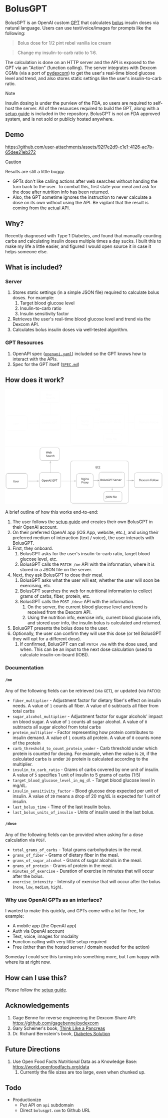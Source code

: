 # BolusGPT

BolusGPT is an OpenAI custom [GPT](https://openai.com/index/introducing-gpts/) that calculates [bolus](https://en.wikipedia.org/wiki/Bolus_(medicine)) insulin doses via natural language. Users can use text/voice/images for prompts like the following:

> Bolus dose for 1/2 pint rebel vanilla ice cream

> Change my insulin-to-carb ratio to 1:6.

The calculation is done on an HTTP server and the API is exposed to the GPT via an "Action" (function calling). The server integrates with Dexcom CGMs (via a port of [pydexcom](https://github.com/gagebenne/pydexcom/)) to get the user's real-time blood glucose level and trend, and also stores static settings like the user's insulin-to-carb ratio.

> [!NOTE]
> Insulin dosing is under the purview of the FDA, so users are required to self-host the server. All of the resources required to build the GPT, along with a [setup guide](./SETUP.md) is included in the repository. BolusGPT is not an FDA approved system, and is not sold or publicly hosted anywhere.

## Demo
   
https://github.com/user-attachments/assets/92f7e2d9-c1e1-4126-ac7b-65dee21eb272

> [!CAUTION]
> Results are still a little buggy.
> - GPTs don't like calling actions after web searches without handing the turn back to the user. To combat this, first state your meal and ask for the dose after nutrition info has been returned.
> - Also, the GPT sometime ignores the instruction to never calculate a dose on its own without using the API. Be vigilant that the result is coming from the actual API.

## Why?

Recently diagnosed with Type 1 Diabetes, and found that manually counting carbs and calculating insulin doses multiple times a day sucks. I built this to make my life a little easier, and figured I would open source it in case it helps someone else.

## What is included?

### Server
1. Stores static settings (in a simple JSON file) required to calculate bolus doses. For example:
   1. Target blood glucose level
   1. Insulin-to-carb ratio
   1. Insulin sensitivity factor
1. Retrieves the user's real-time blood glucose level and trend via the Dexcom API.
1. Calculates bolus insulin doses via well-tested algorithm.

### GPT Resources
1. OpenAPI spec ([`openapi.yaml`](./openapi.yaml)) included so the GPT knows how to interact with the APIs.
1. Spec for the GPT itself ([`SPEC.md`](./SPEC.md))

## How does it work?

![](./assets/bolusgpt.svg#gh-dark-mode-only)
![](./assets/bolusgpt_light.svg#gh-light-mode-only)

A brief outline of how this works end-to-end:

1. The user follows the [setup guide](./SETUP.md) and creates their own BolusGPT in their OpenAI account.
1. On their preferred OpenAI app (iOS App, website, etc.), and using their preferred medium of interaction (text / voice), the user interacts with BolusGPT.
1. First, they onboard.
   1. BolusGPT asks for the user's insulin-to-carb ratio, target blood glucose level, etc.
   1. BolusGPT calls the `PATCH /me` API with the information, where it is stored in a JSON file on the server.
1. Next, they ask BolusGPT to dose their meal.
   1. BolusGPT asks what the user will eat, whether the user will soon be exercising, etc.
   1. BolusGPT searches the web for nutritional information to collect grams of carbs, fiber, protein, etc.
   1. BolusGPT calls the `POST /dose` API with the information.
      1. On the server, the current blood glucose level and trend is received from the Dexcom API.
      1. Using the nutrition info, exercise info, current blood glucose info, and stored user info, the insulin bolus is calculated and returned.
  1. BolusGPT presents the bolus dose to the user.
1. Optionally, the user can confirm they will use this dose (or tell BolusGPT they will opt for a different dose).
   1. If confirmed, BolusGPT can call `PATCH /me` with the dose used, and when. This can be an input to the next dose calculation (used to calculate insulin-on-board (IOB)).

### Documentation

#### `/me`

Any of the following fields can be retrieved (via `GET`), or updated (via `PATCH`):

- `fiber_multiplier` - Adjustment factor for dietary fiber's effect on insulin needs. A value of `1` counts all fiber. A value of `0` subtracts all fiber from total carbs
- `sugar_alcohol_multiplier` - Adjustment factor for sugar alcohols' impact on blood sugar. A value of `1` counts all sugar alcohol. A value of `0` subtracts all sugar alcohol from total carbs
- `protein_multiplier` - Factor representing how protein contributes to insulin demand. A value of `1` counts all protein. A value of `0` counts none of the protein
- `carb_threshold_to_count_protein_under` - Carb threshold under which protein is counted for dosing. For example, when the value is `20`, if the calculated carbs is under `20` protein is calculated according to the multiplier.
- `insulin_to_carb_ratio` - Grams of carbs covered by one unit of insulin. A value of `5` specifies 1 unit of insulin to 5 grams of carbs (1:5)
- `target_blood_glucose_level_in_mg_dl` - Target blood glucose level in mg/dL.
- `insulin_sensitivity_factor` - Blood glucose drop expected per unit of insulin. A value of `20` means a drop of 20 mg/dL is expected for 1 unit of insulin.
- `last_bolus_time` - Time of the last insulin bolus.
- `last_bolus_units_of_insulin` - Units of insulin used in the last bolus.

#### `/dose`

Any of the following fields can be provided when asking for a dose calculation via `POST`.

- `total_grams_of_carbs` - Total grams carbohydrates in the meal.
- `grams_of_fiber` - Grams of dietary fiber in the meal.
- `grams_of_sugar_alcohol` - Grams of sugar alcohols in the meal.
- `grams_of_protein` - Grams of protein in the meal.
- `minutes_of_exercise` - Duration of exercise in minutes that will occur after the bolus.
- `exercise_intensity` - Intensity of exercise that will occur after the bolus (`none`, `low`, `medium`, `high`).

### Why use OpenAI GPTs as an interface?

I wanted to make this quickly, and GPTs come with a lot for free, for example:

- A mobile app (the OpenAI app)
- Auth via OpenAI account
- Text, voice, images for modality
- Function calling with very little setup required
- Free (other than the hosted server / domain needed for the action)

Someday I could see this turning into something more, but I am happy with where its at right now.

## How can I use this?

Please follow the [setup guide](./SETUP.md).

## Acknowledgements

1. Gage Benne for reverse engineering the Dexcom Share API: https://github.com/gagebenne/pydexcom
1. Gary Scheiner's book, [Think Like a Pancreas](https://www.amazon.com/Think-Like-Pancreas-Practical-Insulin-Completely/dp/0738215147)
1. Dr. Richard Bernstein's book, [Diabetes Solution](https://www.amazon.com/Dr-Bernsteins-Diabetes-Solution-Achieving/dp/0316182699)

## Future Directions

1. Use Open Food Facts Nutritional Data as a Knowledge Base: https://world.openfoodfacts.org/data
   1. Currently the file sizes are too large, even when chunked up.

## Todo

- Productionize
  - Put API on `api` subdomain
  - Direct `bolusgpt.com` to Github URL
